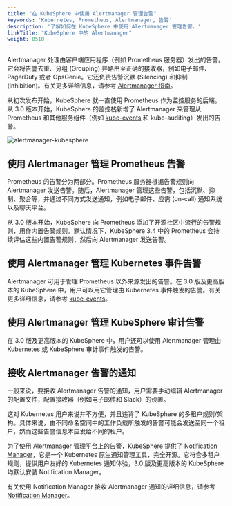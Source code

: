 ```yaml
---
title: "在 KubeSphere 中使用 Alertmanager 管理告警"
keywords: 'Kubernetes, Prometheus, Alertmanager, 告警'
description: '了解如何在 KubeSphere 中使用 Alertmanager 管理告警。'
linkTitle: "KubeSphere 中的 Alertmanager"
weight: 8510
---
```


Alertmanager 处理由客户端应用程序（例如 Prometheus 服务器）发出的告警。它会将告警去重、分组 (Grouping) 并路由至正确的接收器，例如电子邮件、PagerDuty 或者 OpsGenie。它还负责告警沉默 (Silencing) 和抑制 (Inhibition)。有关更多详细信息，请参考 [Alertmanager 指南](https://prometheus.io/docs/alerting/latest/alertmanager/)。

从初次发布开始，KubeSphere 就一直使用 Prometheus 作为监控服务的后端。从 3.0 版本开始，KubeSphere 的监控栈新增了 Alertmanager 来管理从 Prometheus 和其他服务组件（例如 [kube-events](https://github.com/whenegghitsrock/kube-events) 和 kube-auditing）发出的告警。

![alertmanager-kubesphere](/images/docs/v3.x/cluster-administration/cluster-wide-alerting-and-notification/alertmanager-in-kubesphere/alertmanager@kubesphere.png)

## 使用 Alertmanager 管理 Prometheus 告警

Prometheus 的告警分为两部分。Prometheus 服务器根据告警规则向 Alertmanager 发送告警。随后，Alertmanager 管理这些告警，包括沉默、抑制、聚合等，并通过不同方式发送通知，例如电子邮件、应需 (on-call) 通知系统以及聊天平台。

从 3.0 版本开始，KubeSphere 向 Prometheus 添加了开源社区中流行的告警规则，用作内置告警规则。默认情况下，KubeSphere 3.4 中的 Prometheus 会持续评估这些内置告警规则，然后向 Alertmanager 发送告警。

## 使用 Alertmanager 管理 Kubernetes 事件告警

Alertmanager 可用于管理 Prometheus 以外来源发出的告警。在 3.0 版及更高版本的 KubeSphere 中，用户可以用它管理由 Kubernetes 事件触发的告警。有关更多详细信息，请参考 [kube-events](https://github.com/whenegghitsrock/kube-events)。

## 使用 Alertmanager 管理 KubeSphere 审计告警

在 3.0 版及更高版本的 KubeSphere 中，用户还可以使用 Alertmanager 管理由 Kubernetes 或 KubeSphere 审计事件触发的告警。

## 接收 Alertmanager 告警的通知

一般来说，要接收 Alertmanager 告警的通知，用户需要手动编辑 Alertmanager 的配置文件，配置接收器（例如电子邮件和 Slack）的设置。

这对 Kubernetes 用户来说并不方便，并且违背了 KubeSphere 的多租户规则/架构。具体来说，由不同命名空间中的工作负载所触发的告警可能会发送至同一个租户，然而这些告警信息本应发给不同的租户。

为了使用 Alertmanager 管理平台上的告警，KubeSphere 提供了 [Notification Manager](https://github.com/whenegghitsrock/notification-manager)，它是一个 Kubernetes 原生通知管理工具，完全开源。它符合多租户规则，提供用户友好的 Kubernetes 通知体验，3.0 版及更高版本的 KubeSphere 均默认安装 Notification Manager。

有关使用 Notification Manager 接收 Alertmanager 通知的详细信息，请参考 [Notification Manager](https://github.com/whenegghitsrock/notification-manager)。